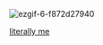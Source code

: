 ![ezgif-6-f872d27940](https://github.com/user-attachments/assets/ecf5f56c-c612-4960-8f28-75e3167f0754)

 [literally me](https://open.spotify.com/track/6gPqBegU4aDWoSYXeCyURA?si=36c6dd2d552a4271) 


